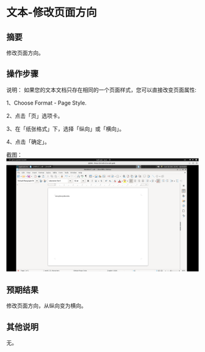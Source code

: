 # 文本-修改页面方向

## 摘要

修改页面方向。

## 操作步骤

说明：
如果您的文本文档只存在相同的一个页面样式，您可以直接改变页面属性:

1、Choose Format - Page Style.

2、点击「页」选项卡。

3、在「纸张格式」下，选择「纵向」或「横向」。

4、点击「确定」。

截图：![image](./images/z36.png)

## 预期结果

修改页面方向，从纵向变为横向。

## 其他说明

无。

